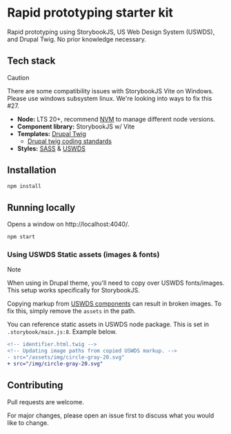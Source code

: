# Rapid prototyping starter kit

Rapid prototyping using StorybookJS, US Web Design System (USWDS), and Drupal Twig. No prior knowledge necessary.

## Tech stack

> [!CAUTION]
> There are some compatibility issues with StorybookJS Vite on Windows. Please use windows subsystem linux. We're looking into ways to fix this #27.

- **Node:** LTS 20+, recommend [NVM](https://github.com/nvm-sh/nvm#installing-and-updating) to manage different node versions.
- **Component library:** StorybookJS w/ Vite
- **Templates:** [Drupal Twig](https://github.com/larowlan/vite-plugin-twig-drupal)
  - [Drupal twig coding standards](https://www.drupal.org/docs/develop/coding-standards/twig-coding-standards)
- **Styles:** [SASS](https://sass-lang.com/documentation) & [USWDS](https://designsystem.digital.gov)

## Installation

```sh
npm install
```

## Running locally

Opens a window on http://localhost:4040/.

```sh
npm start
```

### Using USWDS Static assets (images & fonts)

> [!NOTE]
> When using in Drupal theme, you'll need to copy over USWDS fonts/images. This setup works specifically for StorybookJS.

Copying markup from [USWDS components](https://designsystem.digital.gov/components/) can result in broken images. To fix this, simply remove the `assets` in the path.

You can reference static assets in USWDS node package. This is set in `.storybook/main.js:8`. Example below.

```diff
<!-- identifier.html.twig -->
<!-- Updating image paths from copied USWDS markup. -->
- src="/assets/img/circle-gray-20.svg"
+ src="/img/circle-gray-20.svg"
```

## Contributing

Pull requests are welcome.

For major changes, please open an issue first to discuss what you would like to change.
